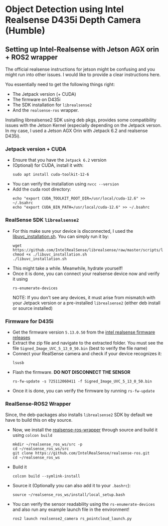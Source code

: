 # Object Detection using Intel Realsense D435i Depth Camera (Humble)

## Setting up Intel-Realsense with Jetson AGX orin + ROS2 wrapper
The official realsense instructions for jetson might be confusing and you might run into other issues. I would like to provide a clear instructions here.

You essentially need to get the following things right: 
 - The Jetpack version (+ CUDA)
 - The firmware on D435i
 - The SDK installation for `librealsense2`
 - And the `realsense-ros` wrapper.
   
  Installing librealsense2 SDK using deb pkgs, provides some compatibility issues with the Jetson Kernel (especially depending on the Jetpack verson. In my case, I used a Jetson AGX Orin with Jetpack 6.2 and realsense D435i).

### Jetpack version + CUDA
- Ensure that you have the `Jetpack 6.2` version
- (Optional) for CUDA, install it with:
  ```
  sudo apt install cuda-toolkit-12-6
  ```
- You can verify the installation using `nvcc --version`
- Add the cuda root directory:
  ```
  echo "export CUDA_TOOLKIT_ROOT_DIR=/usr/local/cuda-12.6" >> ~/.bsahrc
  echo "export CUDA_BIN_PATH=/usr/local/cuda-12.6" >> ~/.bsahrc
  ```
### RealSense SDK `librealsense2`
- For this make sure your device is disconnected, I used the [libuvc_installation.sh](https://github.com/IntelRealSense/librealsense/blob/master/doc/libuvc_installation.md). You can simply run it by:
  ```
  wget https://github.com/IntelRealSense/librealsense/raw/master/scripts/libuvc_installation.sh
  chmod +x ./libuvc_installation.sh
  ./libuvc_installation.sh
  ```  
- This might take a while. Meanwhile, hydrate yourself! 
- Once it is done, you can connect your realsense device now and verify it using
  ```
  rs-enumerate-devices
  ```
  NOTE: If you don't see any devices, it must arise from mismatch with your Jetpack version or a pre-installed `librealsense2` (either deb install or source installed)

### Firmware for D435i
- Get the firmware version `5.13.0.50` from the [intel realsense firmware releases](https://dev.intelrealsense.com/docs/firmware-releases-d400)
- Extract the zip file and navigate to the extracted folder. You must see the file `Signed_Image_UVC_5_13_0_50.bin` (best to verify the file name)
- Connect your RealSense camera and check if your device recognizes it:
  ```
  lsusb
  ```
- Flash the firmware. **DO NOT DISCONNECT THE SENSOR**
  ```
  rs-fw-update -s 725112060411 -f Signed_Image_UVC_5_13_0_50.bin
  ```
- Once it is done, you can verify the firmware by running `rs-fw-update`

### RealSense-ROS2 Wrapper
Since, the deb-packages also installs `librealsense2` SDK by default we have to build this on eby source. 

- Now, we install the [realsense-ros-wrapper](https://github.com/IntelRealSense/realsense-ros) through source and build it using `colcon build`
  ```
  mkdir ~/realsense_ros_ws/src -p
  cd ~/realsense_ros_ws/src
  git clone https://github.com/IntelRealSense/realsense-ros.git
  cd ~/realsense_ros_ws
  ```
- Build it
  ```
  colcon build --symlink-install
  ```
- Source it (Optionally you can also add it to your `.bashrc`):
  ```
  source ~/realsense_ros_ws/install/local_setup.bash
  ```
- You can verify the sensor readability using the `rs-enumerate-devices` and also run any example launch file in the environment!
  ```
  ros2 launch realsense2_camera rs_pointcloud_launch.py
  ```
